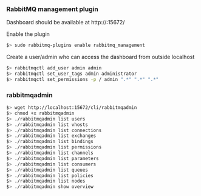 ### RabbitMQ management plugin
Dashboard should be available at http://<ip>:15672/

Enable the plugin
```sh
$> sudo rabbitmq-plugins enable rabbitmq_management
```

Create a user/admin who can access the dashboard from outside localhost  
```sh
$> rabbitmqctl add_user admin admin
$> rabbitmqctl set_user_tags admin administrator
$> rabbitmqctl set_permissions -p / admin ".*" ".*" ".*"
```

### rabbitmqadmin
```sh
$> wget http://localhost:15672/cli/rabbitmqadmin
$> chmod +x rabbitmqadmin
$> ./rabbitmqadmin list users
$> ./rabbitmqadmin list vhosts
$> ./rabbitmqadmin list connections
$> ./rabbitmqadmin list exchanges
$> ./rabbitmqadmin list bindings
$> ./rabbitmqadmin list permissions
$> ./rabbitmqadmin list channels
$> ./rabbitmqadmin list parameters
$> ./rabbitmqadmin list consumers
$> ./rabbitmqadmin list queues
$> ./rabbitmqadmin list policies
$> ./rabbitmqadmin list nodes
$> ./rabbitmqadmin show overview
```
